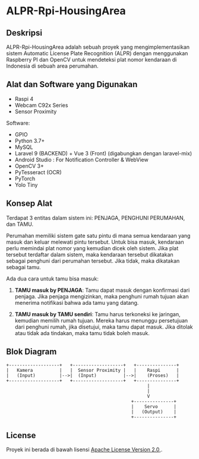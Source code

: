 # ALPR-Rpi-HousingArea

## Deskripsi

ALPR-Rpi-HousingArea adalah sebuah proyek yang mengimplementasikan sistem Automatic License Plate Recognition (ALPR) dengan menggunakan Raspberry PI dan OpenCV untuk mendeteksi plat nomor kendaraan di Indonesia di sebuah area perumahan.

## Alat dan Software yang Digunakan

- Raspi 4
- Webcam C92x Series
- Sensor Proximity

Software:

- GPIO
- Python 3.7+
- MySQL
- Laravel 9 (BACKEND) + Vue 3 (Front) (digabungkan dengan laravel-mix)
- Android Studio : For Notification Controller & WebView
- OpenCV 3+  
- PyTesseract (OCR) 
- PyTorch
- Yolo Tiny

## Konsep Alat

Terdapat 3 entitas dalam sistem ini: PENJAGA, PENGHUNI PERUMAHAN, dan TAMU.

Perumahan memiliki sistem gate satu pintu di mana semua kendaraan yang masuk dan keluar melewati pintu tersebut. Untuk bisa masuk, kendaraan perlu memindai plat nomor yang kemudian dicek oleh sistem. Jika plat tersebut terdaftar dalam sistem, maka kendaraan tersebut dikatakan sebagai penghuni dari perumahan tersebut. Jika tidak, maka dikatakan sebagai tamu.

Ada dua cara untuk tamu bisa masuk:

1. **TAMU masuk by PENJAGA**: Tamu dapat masuk dengan konfirmasi dari penjaga. Jika penjaga mengizinkan, maka penghuni rumah tujuan akan menerima notifikasi bahwa ada tamu yang datang.

2. **TAMU masuk by TAMU sendiri**: Tamu harus terkoneksi ke jaringan, kemudian memilih rumah tujuan. Mereka harus menunggu persetujuan dari penghuni rumah, jika disetujui, maka tamu dapat masuk. Jika ditolak atau tidak ada tindakan, maka tamu tidak boleh masuk.

## Blok Diagram
```
+-------------------+   +-------------------+   +---------------+
|   Kamera          |   |  Sensor Proximity |   |    Raspi      |
|   (Input)         |-->|  (Input)          |-->|    (Proses)   |
+-------------------+   +-------------------+   +---------------+
                                                     |
                                                     |
                                                     V
                                               +---------------+
                                               |    Servo      |
                                               |   (Output)    |
                                               +---------------+
```


## License

Proyek ini berada di bawah lisensi [ Apache License
                           Version 2.0,](#).
